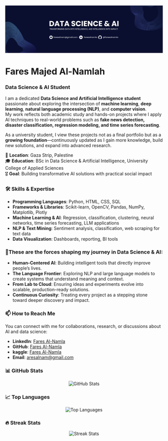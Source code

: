<p align="center">
  <img src="https://github.com/FaresAlnamla/FaresAlnamla/blob/main/assets/Navy%20Geometric%20Technology%20LinkedIn%20Banner.png" alt="header image" />
</p>

# **Fares Majed Al-Namlah**  
### **Data Science & AI Student**  

I am a dedicated **Data Science and Artificial Intelligence student** passionate about exploring the intersection of **machine learning**, **deep learning**, **natural language processing (NLP)**, and **computer vision**.  
My work reflects both academic study and hands-on projects where I apply AI techniques to real-world problems such as **fake news detection, disaster classification, regression modeling, and time series forecasting**.  

As a university student, I view these projects not as a final portfolio but as a **growing foundation**—continuously updated as I gain more knowledge, build new solutions, and expand into advanced research.  

📍 **Location**: Gaza Strip, Palestine  
🎓 **Education**: BSc in Data Science & Artificial Intelligence, University College of Applied Sciences  
🎖️ **Goal**: Building transformative AI solutions with practical social impact  



### **🛠️ Skills & Expertise**  
- **Programming Languages**: Python, HTML, CSS, SQL  
- **Frameworks & Libraries**: Scikit-learn, OpenCV, Pandas, NumPy, Matplotlib, Plotly  
- **Machine Learning & AI**: Regression, classification, clustering, neural networks, time series forecasting, LLM applications  
- **NLP & Text Mining**: Sentiment analysis, classification, web scraping for text data  
- **Data Visualization**: Dashboards, reporting, BI tools  

### **🎯These are the forces shaping my journey in Data Science & AI:**
- **Human-Centered AI**: Building intelligent tools that directly improve people’s lives.  
- **The Language Frontier**: Exploring NLP and large language models to create systems that understand meaning and context.  
- **From Lab to Cloud**: Ensuring ideas and experiments evolve into scalable, production-ready solutions.  
- **Continuous Curiosity**: Treating every project as a stepping stone toward deeper discovery and impact.  


### **📫 How to Reach Me**  
You can connect with me for collaborations, research, or discussions about AI and data science:  
- **LinkedIn**: [Fares Al-Namla](https://www.linkedin.com/in/faresalnamla/)  
- **GitHub**: [Fares Al-Namla](https://github.com/FaresAlnamla) 
- **kaggle**: [Fares Al-Namla](https://www.kaggle.com/faresalnamla) 
- **Email**: aresalnam@gmail.com

### 📊 GitHub Stats  
<p align="center">
  <img src="https://github-readme-stats.vercel.app/api?username=FaresAlnamla&show_icons=true&theme=radical" alt="GitHub Stats" />
</p>

### 📈 Top Languages  
<p align="center">
  <img src="https://github-readme-stats.vercel.app/api/top-langs/?username=FaresAlnamla&layout=compact&theme=radical" alt="Top Languages" />
</p>

### 🔥 Streak Stats  
<p align="center">
  <img src="https://github-readme-streak-stats.herokuapp.com/?user=FaresAlnamla&theme=radical" alt="Streak Stats" />
</p>
